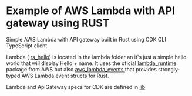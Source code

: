# Example of AWS Lambda with API gateway using RUST

Simple AWS Lambda with API gateway built in Rust using CDK CLI TypeScript client.


Lambda ( [rs_hello](lambda/rs_hello)) is located in the lambda folder an it's just a simple hello world that will display Hello + name. It uses the oficial [lambda_runtime](https://crates.io/crates/lambda_runtime) package from AWS but also [aws_lambda_events
](https://crates.io/crates/aws_lambda_events) that provides strongly-typed AWS Lambda event structs for Rust.

Lambda and ApiGateway specs for CDK are defined in [lib](lib)


